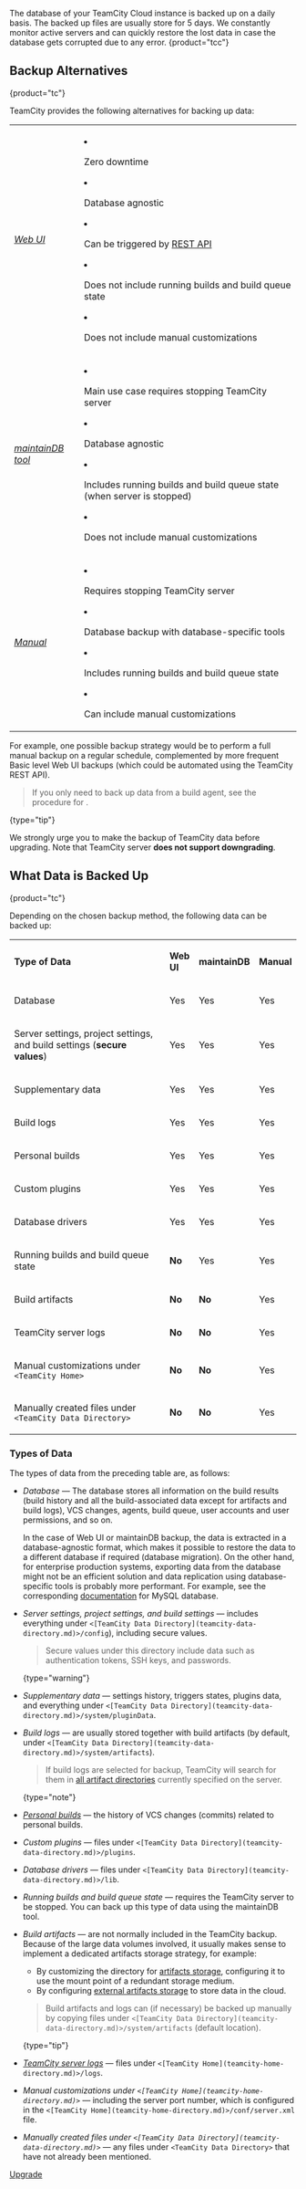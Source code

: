 [//]: # (title: TeamCity Data Backup)
[//]: # (auxiliary-id: TeamCity Data Backup)

The database of your TeamCity Cloud instance is backed up on a daily basis. The backed up files are usually store for 5 days. We constantly monitor active servers and can quickly restore the lost data in case the database gets corrupted due to any error.
{product="tcc"}

<anchor name="About+Data+Backup+in+TeamCity"/>

## Backup Alternatives
{product="tc"}

TeamCity provides the following alternatives for backing up data:

<table header-style="none">

<tr>
<td><p><a href="creating-backup-from-teamcity-web-ui.md"><i>Web UI</i></a></p></td>
<td><p>
<list>
<li><p>Zero downtime</p></li>
<li><p>Database agnostic</p></li>
<li><p>Can be triggered by <a href="https://www.jetbrains.com/help/teamcity/rest/manage-data-backup.html">REST API</a></p></li>
<li><p>Does not include running builds and build queue state</p></li>
<li><p>Does not include manual customizations</p></li>
</list>
</p></td>
</tr>

<tr>
<td><p><a href="creating-backup-via-maintaindb-command-line-tool.md"><i>maintainDB tool</i></a></p></td>
<td><p>
<list>
<li><p>Main use case requires stopping TeamCity server</p></li>
<li><p>Database agnostic</p></li>
<li><p>Includes running builds and build queue state (when server is stopped)</p></li>
<li><p>Does not include manual customizations</p></li>
</list>
</p></td>
</tr>

<tr>
<td><p><a href="manual-backup-and-restore.md"><i>Manual</i></a></p></td>
<td><p>
<list>
<li><p>Requires stopping TeamCity server</p></li>
<li><p>Database backup with database-specific tools</p></li>
<li><p>Includes running builds and build queue state</p></li>
<li><p>Can include manual customizations</p></li>
</list>
</p></td>
</tr>

</table>

For example, one possible backup strategy would be to perform a full manual backup on a regular schedule, complemented by more frequent Basic level Web UI backups (which could be automated using the TeamCity REST API).

> If you only need to back up data from a build agent, see the procedure for [](backing-up-build-agent-s-data.md).
>
{type="tip"}

<note>

We strongly urge you to make the backup of TeamCity data before upgrading. Note that TeamCity server __does not support downgrading__.
</note>

<anchor name="Backing+up+Data"/>

## What Data is Backed Up
{product="tc"}

Depending on the chosen backup method, the following data can be backed up:

<table>
<tr>
<td width="280"><p><b>Type of Data</b></p></td>
<td><p><b>Web UI</b></p></td>
<td><p><b>maintainDB</b></p></td>
<td><p><b>Manual</b></p></td>
</tr>

<tr>
<td><p>Database</p></td>
<td><p>Yes</p></td>
<td><p>Yes</p></td>
<td><p>Yes</p></td>
</tr>

<tr>
<td><p>Server settings, project settings, and build settings (<b>secure values</b>)</p></td>
<td><p>Yes</p></td>
<td><p>Yes</p></td>
<td><p>Yes</p></td>
</tr>

<tr>
<td><p>Supplementary data</p></td>
<td><p>Yes</p></td>
<td><p>Yes</p></td>
<td><p>Yes</p></td>
</tr>

<tr>
<td><p>Build logs</p></td>
<td><p>Yes</p></td>
<td><p>Yes</p></td>
<td><p>Yes</p></td>
</tr>

<tr>
<td><p>Personal builds</p></td>
<td><p>Yes</p></td>
<td><p>Yes</p></td>
<td><p>Yes</p></td>
</tr>

<tr>
<td><p>Custom plugins</p></td>
<td><p>Yes</p></td>
<td><p>Yes</p></td>
<td><p>Yes</p></td>
</tr>

<tr>
<td><p>Database drivers</p></td>
<td><p>Yes</p></td>
<td><p>Yes</p></td>
<td><p>Yes</p></td>
</tr>

<tr>
<td><p>Running builds and build queue state</p></td>
<td><p><b>No</b></p></td>
<td><p>Yes</p></td>
<td><p>Yes</p></td>
</tr>

<tr>
<td><p>Build artifacts</p></td>
<td><p><b>No</b></p></td>
<td><p><b>No</b></p></td>
<td><p>Yes</p></td>
</tr>

<tr>
<td><p>TeamCity server logs</p></td>
<td><p><b>No</b></p></td>
<td><p><b>No</b></p></td>
<td><p>Yes</p></td>
</tr>

<tr>
<td><p>Manual customizations under <code>&lt;TeamCity Home&gt;</code></p></td>
<td><p><b>No</b></p></td>
<td><p><b>No</b></p></td>
<td><p>Yes</p></td>
</tr>

<tr>
<td><p>Manually created files under <code>&lt;TeamCity Data Directory&gt;</code></p></td>
<td><p><b>No</b></p></td>
<td><p><b>No</b></p></td>
<td><p>Yes</p></td>
</tr>

</table>

### Types of Data

The types of data from the preceding table are, as follows:

<anchor name="database_data"/>

* _Database_ — The database stores all information on the build results (build history and all the build-associated data except for artifacts and build logs), VCS changes, agents, build queue, user accounts and user permissions, and so on.

  In the case of Web UI or maintainDB backup, the data is extracted in a database-agnostic format, which makes it possible to restore the data to a different database if required (database migration). On the other hand, for enterprise production systems, exporting data from the database might not be an efficient solution and data replication using database-specific tools is probably more performant. For example, see the corresponding [documentation](https://dev.mysql.com/doc/refman/8.0/en/replication.html) for MySQL database.

* _Server settings, project settings, and build settings_ — includes everything under `<[TeamCity Data Directory](teamcity-data-directory.md)>/config`), including secure values.
   > Secure values under this directory include data such as authentication tokens, SSH keys, and passwords.
   >
   {type="warning"}
* _Supplementary data_ — settings history, triggers states, plugins data, and everything under `<[TeamCity Data Directory](teamcity-data-directory.md)>/system/pluginData`.
* _Build logs_ — are usually stored together with build artifacts (by default, under `<[TeamCity Data Directory](teamcity-data-directory.md)>/system/artifacts`).
   > If build logs are selected for backup, TeamCity will search for them in [all artifact directories](build-artifact.md) currently specified on the server.
   >
   {type="note"}
* _[Personal builds](personal-build.md)_ — the history of VCS changes (commits) related to personal builds.
* _Custom plugins_ — files under `<[TeamCity Data Directory](teamcity-data-directory.md)>/plugins`.
* _Database drivers_ — files under `<[TeamCity Data Directory](teamcity-data-directory.md)>/lib`.
* _Running builds and build queue state_ — requires the TeamCity server to be stopped. You can back up this type of data using the maintainDB tool.

* _Build artifacts_ — are not normally included in the TeamCity backup. Because of the large data volumes involved, it usually makes sense to implement a dedicated artifacts storage strategy, for example:
   * By customizing the directory for [artifacts storage](teamcity-configuration-and-maintenance.md#artifact-directories), configuring it to use the mount point of a redundant storage medium.
   * By configuring [external artifacts storage](configuring-artifacts-storage.md#external-artifacts-storage) to store data in the cloud.
   > Build artifacts and logs can (if necessary) be backed up manually by copying files under `<[TeamCity Data Directory](teamcity-data-directory.md)>/system/artifacts` (default location).
   >
   {type="tip"}

* _[TeamCity server logs](teamcity-server-logs.md)_ — files under `<[TeamCity Home](teamcity-home-directory.md)>/logs`.
* _Manual customizations under `<[TeamCity Home](teamcity-home-directory.md)>`_ — including the server port number, which is configured in the `<[TeamCity Home](teamcity-home-directory.md)>/conf/server.xml` file.
* _Manually created files under `<[TeamCity Data Directory](teamcity-data-directory.md)>`_ — any files under `<TeamCity Data Directory>` that have not already been mentioned.

[//]: # (Internal note. Do not delete. also https://youtrack.jetbrains.com/issue/TW-43056)

<seealso product="tc">
        <category ref="installation">
            <a href="upgrading-teamcity-server-and-agents.md">Upgrade</a>
        </category>
</seealso>